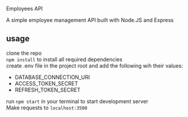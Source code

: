 Employees API

A simple employee management API built with Node.JS and Express 

## usage
clone the repo <br>
`npm install` to install all required dependencies <br>
create .env file in the project root and add the following wih their values:
+ DATABASE_CONNECTION_URI
+ ACCESS_TOKEN_SECRET
+ REFRESH_TOKEN_SECRET

run `npm start` in your terminal to start development server <br>
Make requests to `localhost:3500`